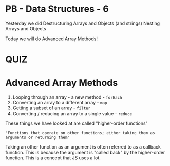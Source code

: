 # PB - Data Structures - 6

Yesterday we did 
    Destructuring Arrays and Objects (and strings)
    Nesting Arrays and Objects

Today we will do
    Advanced Array Methods!

# QUIZ

# Advanced Array Methods

1. Looping through an array - a new method - `forEach`
2. Converting an array to a different array - `map`
3. Getting a subset of an array - `filter`
4. Converting / reducing an array to a single value - `reduce`

These things we have looked at are called "higher-order functions"

    "Functions that operate on other functions; either taking them as arguments or returning them"

Taking an other function as an argument is often referred to as a callback function. This is because the argument is "called back" by the higher-order function. This is a concept that JS uses a lot.
